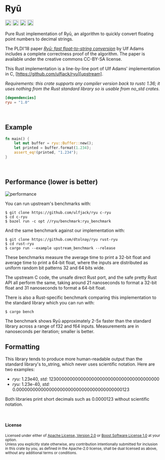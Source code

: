 # Ryū

[<img alt="github" src="https://img.shields.io/badge/github-dtolnay/ryu-8da0cb?style=for-the-badge&labelColor=555555&logo=github" height="20">](https://github.com/dtolnay/ryu)
[<img alt="crates.io" src="https://img.shields.io/crates/v/ryu.svg?style=for-the-badge&color=fc8d62&logo=rust" height="20">](https://crates.io/crates/ryu)
[<img alt="docs.rs" src="https://img.shields.io/badge/docs.rs-ryu-66c2a5?style=for-the-badge&labelColor=555555&logo=docs.rs" height="20">](https://docs.rs/ryu)
[<img alt="build status" src="https://img.shields.io/github/actions/workflow/status/dtolnay/ryu/ci.yml?branch=master&style=for-the-badge" height="20">](https://github.com/dtolnay/ryu/actions?query=branch%3Amaster)

Pure Rust implementation of Ryū, an algorithm to quickly convert floating point
numbers to decimal strings.

The PLDI'18 paper [_Ryū: fast float-to-string conversion_][paper] by Ulf Adams
includes a complete correctness proof of the algorithm. The paper is available
under the creative commons CC-BY-SA license.

This Rust implementation is a line-by-line port of Ulf Adams' implementation in
C, [https://github.com/ulfjack/ryu][upstream].

_Requirements: this crate supports any compiler version back to rustc 1.36; it
uses nothing from the Rust standard library so is usable from no_std crates._

[paper]: https://dl.acm.org/citation.cfm?id=3192369
[upstream]: https://github.com/ulfjack/ryu/tree/77e767f5e056bab96e895072fc21618ecff2f44b

```toml
[dependencies]
ryu = "1.0"
```

<br>

## Example

```rust
fn main() {
    let mut buffer = ryu::Buffer::new();
    let printed = buffer.format(1.234);
    assert_eq!(printed, "1.234");
}
```

<br>

## Performance (lower is better)

![performance](https://raw.githubusercontent.com/dtolnay/ryu/master/performance.png)

You can run upstream's benchmarks with:

```console
$ git clone https://github.com/ulfjack/ryu c-ryu
$ cd c-ryu
$ bazel run -c opt //ryu/benchmark:ryu_benchmark
```

And the same benchmark against our implementation with:

```console
$ git clone https://github.com/dtolnay/ryu rust-ryu
$ cd rust-ryu
$ cargo run --example upstream_benchmark --release
```

These benchmarks measure the average time to print a 32-bit float and average
time to print a 64-bit float, where the inputs are distributed as uniform random
bit patterns 32 and 64 bits wide.

The upstream C code, the unsafe direct Rust port, and the safe pretty Rust API
all perform the same, taking around 21 nanoseconds to format a 32-bit float and
31 nanoseconds to format a 64-bit float.

There is also a Rust-specific benchmark comparing this implementation to the
standard library which you can run with:

```console
$ cargo bench
```

The benchmark shows Ryū approximately 2-5x faster than the standard library
across a range of f32 and f64 inputs. Measurements are in nanoseconds per
iteration; smaller is better.

## Formatting

This library tends to produce more human-readable output than the standard
library's to_string, which never uses scientific notation. Here are two
examples:

- _ryu:_ 1.23e40, _std:_ 12300000000000000000000000000000000000000
- _ryu:_ 1.23e-40, _std:_ 0.000000000000000000000000000000000000000123

Both libraries print short decimals such as 0.0000123 without scientific
notation.

<br>

#### License

<sup>
Licensed under either of <a href="LICENSE-APACHE">Apache License, Version
2.0</a> or <a href="LICENSE-BOOST">Boost Software License 1.0</a> at your
option.
</sup>

<br>

<sub>
Unless you explicitly state otherwise, any contribution intentionally submitted
for inclusion in this crate by you, as defined in the Apache-2.0 license, shall
be dual licensed as above, without any additional terms or conditions.
</sub>

